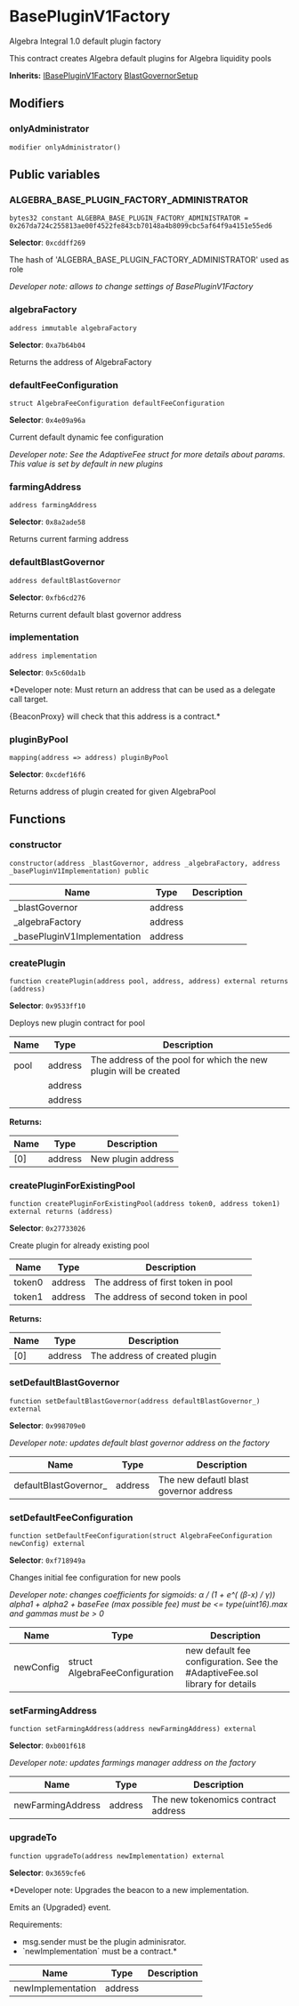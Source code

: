 

# BasePluginV1Factory


Algebra Integral 1.0 default plugin factory

This contract creates Algebra default plugins for Algebra liquidity pools

**Inherits:** [IBasePluginV1Factory](interfaces/IBasePluginV1Factory.md) [BlastGovernorSetup](../Core/base/BlastGovernorSetup.md)
## Modifiers
### onlyAdministrator

```solidity
modifier onlyAdministrator()
```




## Public variables
### ALGEBRA_BASE_PLUGIN_FACTORY_ADMINISTRATOR
```solidity
bytes32 constant ALGEBRA_BASE_PLUGIN_FACTORY_ADMINISTRATOR = 0x267da724c255813ae00f4522fe843cb70148a4b8099cbc5af64f9a4151e55ed6
```
**Selector**: `0xcddff269`

The hash of &#x27;ALGEBRA_BASE_PLUGIN_FACTORY_ADMINISTRATOR&#x27; used as role

*Developer note: allows to change settings of BasePluginV1Factory*

### algebraFactory
```solidity
address immutable algebraFactory
```
**Selector**: `0xa7b64b04`

Returns the address of AlgebraFactory


### defaultFeeConfiguration
```solidity
struct AlgebraFeeConfiguration defaultFeeConfiguration
```
**Selector**: `0x4e09a96a`

Current default dynamic fee configuration

*Developer note: See the AdaptiveFee struct for more details about params.
This value is set by default in new plugins*

### farmingAddress
```solidity
address farmingAddress
```
**Selector**: `0x8a2ade58`

Returns current farming address


### defaultBlastGovernor
```solidity
address defaultBlastGovernor
```
**Selector**: `0xfb6cd276`

Returns current default blast governor address


### implementation
```solidity
address implementation
```
**Selector**: `0x5c60da1b`



*Developer note: Must return an address that can be used as a delegate call target.

{BeaconProxy} will check that this address is a contract.*

### pluginByPool
```solidity
mapping(address => address) pluginByPool
```
**Selector**: `0xcdef16f6`

Returns address of plugin created for given AlgebraPool



## Functions
### constructor

```solidity
constructor(address _blastGovernor, address _algebraFactory, address _basePluginV1Implementation) public
```



| Name | Type | Description |
| ---- | ---- | ----------- |
| _blastGovernor | address |  |
| _algebraFactory | address |  |
| _basePluginV1Implementation | address |  |

### createPlugin

```solidity
function createPlugin(address pool, address, address) external returns (address)
```
**Selector**: `0x9533ff10`

Deploys new plugin contract for pool

| Name | Type | Description |
| ---- | ---- | ----------- |
| pool | address | The address of the pool for which the new plugin will be created |
|  | address |  |
|  | address |  |

**Returns:**

| Name | Type | Description |
| ---- | ---- | ----------- |
| [0] | address | New plugin address |

### createPluginForExistingPool

```solidity
function createPluginForExistingPool(address token0, address token1) external returns (address)
```
**Selector**: `0x27733026`

Create plugin for already existing pool

| Name | Type | Description |
| ---- | ---- | ----------- |
| token0 | address | The address of first token in pool |
| token1 | address | The address of second token in pool |

**Returns:**

| Name | Type | Description |
| ---- | ---- | ----------- |
| [0] | address | The address of created plugin |

### setDefaultBlastGovernor

```solidity
function setDefaultBlastGovernor(address defaultBlastGovernor_) external
```
**Selector**: `0x998709e0`



*Developer note: updates default blast governor address on the factory*

| Name | Type | Description |
| ---- | ---- | ----------- |
| defaultBlastGovernor_ | address | The new defautl blast governor address |

### setDefaultFeeConfiguration

```solidity
function setDefaultFeeConfiguration(struct AlgebraFeeConfiguration newConfig) external
```
**Selector**: `0xf718949a`

Changes initial fee configuration for new pools

*Developer note: changes coefficients for sigmoids: α / (1 + e^( (β-x) / γ))
alpha1 + alpha2 + baseFee (max possible fee) must be &lt;&#x3D; type(uint16).max and gammas must be &gt; 0*

| Name | Type | Description |
| ---- | ---- | ----------- |
| newConfig | struct AlgebraFeeConfiguration | new default fee configuration. See the #AdaptiveFee.sol library for details |

### setFarmingAddress

```solidity
function setFarmingAddress(address newFarmingAddress) external
```
**Selector**: `0xb001f618`



*Developer note: updates farmings manager address on the factory*

| Name | Type | Description |
| ---- | ---- | ----------- |
| newFarmingAddress | address | The new tokenomics contract address |

### upgradeTo

```solidity
function upgradeTo(address newImplementation) external
```
**Selector**: `0x3659cfe6`



*Developer note: Upgrades the beacon to a new implementation.

Emits an {Upgraded} event.

Requirements:

- msg.sender must be the plugin adminisrator.
- &#x60;newImplementation&#x60; must be a contract.*

| Name | Type | Description |
| ---- | ---- | ----------- |
| newImplementation | address |  |

